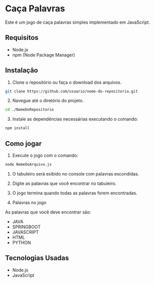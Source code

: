 # Caça Palavras

Este é um jogo de caça palavras simples implementado em JavaScript.

## Requisitos

- Node.js
- npm (Node Package Manager)

## Instalação

1. Clone o repositório ou faça o download dos arquivos.

```sh
git clone https://github.com/usuario/nome-do-repositorio.git
```
2. Navegue até o diretório do projeto.

```sh
cd ./NomeDoRepositorio
```

3. Instale as dependências necessárias executando o comando:

```sh
npm install
```

## Como jogar

1. Execute o jogo com o comando:

```sh
node NomeDoArquivo.js
```

1. O tabuleiro será exibido no console com palavras escondidas.

2. Digite as palavras que você encontrar no tabuleiro.

3. O jogo termina quando todas as palavras forem encontradas.

4. Palavras no jogo

As palavras que você deve encontrar são:

- JAVA
- SPRINGBOOT
- JAVASCRIPT
- HTML
- PYTHON

## Tecnologias Usadas
- Node.js
- JavaScript